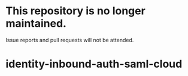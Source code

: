 # This repository is no longer maintained.
Issue reports and pull requests will not be attended.

# identity-inbound-auth-saml-cloud
